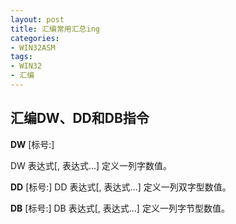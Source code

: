 ```yaml
---
layout: post
title: 汇编常用汇总ing
categories:
- WIN32ASM
tags:
- WIN32
- 汇编
---
```


## 汇编DW、DD和DB指令

**DW** [标号:] 

DW 表达式[, 表达式...] 定义一列字数值。 

**DD** [标号:] DD 表达式[, 表达式...] 定义一列双字型数值。 

**DB** [标号:] DB 表达式[, 表达式...] 定义一列字节型数值。
